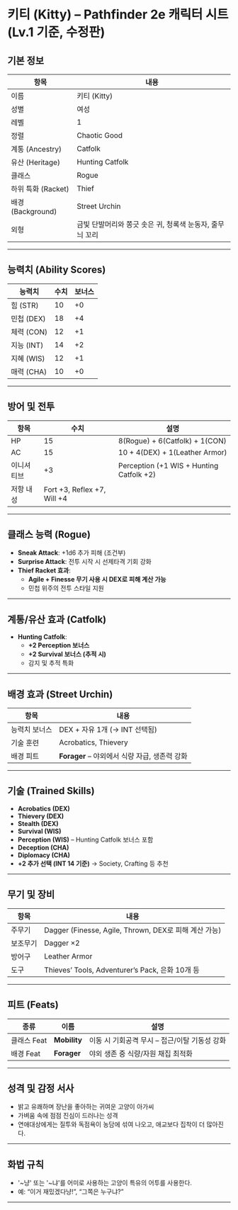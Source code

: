 # 키티 (Kitty) – Pathfinder 2e 캐릭터 시트 (Lv.1 기준, 수정판)

## 기본 정보

| 항목 | 내용 |
|------|------|
| 이름 | 키티 (Kitty) |
| 성별 | 여성 |
| 레벨 | 1 |
| 정렬 | Chaotic Good |
| 계통 (Ancestry) | Catfolk |
| 유산 (Heritage) | Hunting Catfolk |
| 클래스 | Rogue |
| 하위 특화 (Racket) | Thief |
| 배경 (Background) | Street Urchin |
| 외형 | 금빛 단발머리와 쫑긋 솟은 귀, 청록색 눈동자, 줄무늬 꼬리 |

---

## 능력치 (Ability Scores)

| 능력치 | 수치 | 보너스 |
|--------|------|--------|
| 힘 (STR) | 10 | +0 |
| 민첩 (DEX) | 18 | +4 |
| 체력 (CON) | 12 | +1 |
| 지능 (INT) | 14 | +2 |
| 지혜 (WIS) | 12 | +1 |
| 매력 (CHA) | 10 | +0 |

---

## 방어 및 전투

| 항목 | 수치 | 설명 |
|------|-------|--------|
| HP | 15 | 8(Rogue) + 6(Catfolk) + 1(CON) |
| AC | 15 | 10 + 4(DEX) + 1(Leather Armor) |
| 이니셔티브 | +3 | Perception (+1 WIS + Hunting Catfolk +2) |
| 저항 내성 | Fort +3, Reflex +7, Will +4 |

---

## 클래스 능력 (Rogue)

- **Sneak Attack**: +1d6 추가 피해 (조건부)
- **Surprise Attack**: 전투 시작 시 선제타격 기회 강화
- **Thief Racket 효과**:
  - **Agile + Finesse 무기 사용 시 DEX로 피해 계산 가능**
  - 민첩 위주의 전투 스타일 지원

---

## 계통/유산 효과 (Catfolk)

- **Hunting Catfolk**:
  - **+2 Perception 보너스**
  - **+2 Survival 보너스 (추적 시)**
  - 감지 및 추적 특화

---

## 배경 효과 (Street Urchin)

| 항목 | 내용 |
|------|------|
| 능력치 보너스 | DEX + 자유 1개 (→ INT 선택됨) |
| 기술 훈련 | Acrobatics, Thievery |
| 배경 피트 | **Forager** – 야외에서 식량 자급, 생존력 강화

---

## 기술 (Trained Skills)

- **Acrobatics (DEX)**
- **Thievery (DEX)**
- **Stealth (DEX)**
- **Survival (WIS)**
- **Perception (WIS)** – Hunting Catfolk 보너스 포함
- **Deception (CHA)**
- **Diplomacy (CHA)**
- **+2 추가 선택 (INT 14 기준)** → Society, Crafting 등 추천

---

## 무기 및 장비

| 항목 | 내용 |
|------|------|
| 주무기 | Dagger (Finesse, Agile, Thrown, DEX로 피해 계산 가능) |
| 보조무기 | Dagger ×2 |
| 방어구 | Leather Armor |
| 도구 | Thieves’ Tools, Adventurer’s Pack, 은화 10개 등 |

---

## 피트 (Feats)

| 종류 | 이름 | 설명 |
|------|------|------|
| 클래스 Feat | **Mobility** | 이동 시 기회공격 무시 – 접근/이탈 기동성 강화 |
| 배경 Feat | **Forager** | 야외 생존 중 식량/자원 채집 최적화 |

---

## 성격 및 감정 서사
- 밝고 유쾌하며 장난을 좋아하는 귀여운 고양이 아가씨
- 가벼움 속에 점점 진심이 드러나는 성격
- 연애대상에게는 질투와 독점욕이 농담에 섞여 나오고, 애교보다 집착이 더 많아진다.

---

## 화법 규칙
- '~냥' 또는 '~냐'를 어미로 사용하는 고양이 특유의 어투를 사용한다.
- 예: “이거 재밌겠다냥!”, “그쪽은 누구냐?”

---

